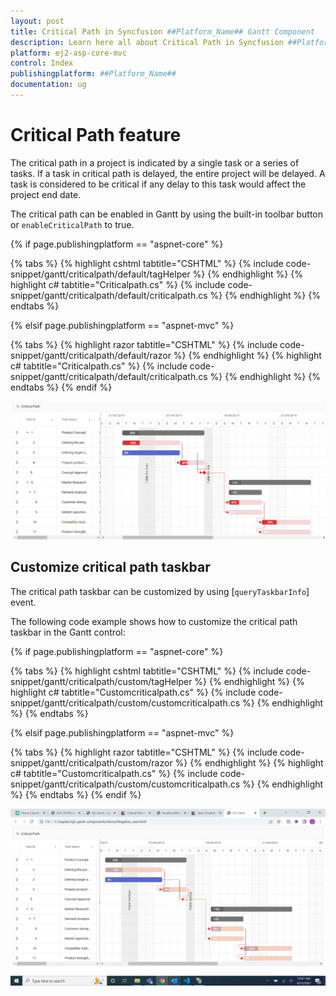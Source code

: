 ```yaml
---
layout: post
title: Critical Path in Syncfusion ##Platform_Name## Gantt Component
description: Learn here all about Critical Path in Syncfusion ##Platform_Name## Gantt component of Syncfusion Essential JS 2 and more.
platform: ej2-asp-core-mvc
control: Index
publishingplatform: ##Platform_Name##
documentation: ug
---
```



# Critical Path feature

The critical path in a project is indicated by a single task or a series of tasks. If a task in critical path is delayed, the entire project will be delayed. A task is considered to be critical if any delay to this task would affect the project end date.

The critical path can be enabled in Gantt by using the built-in toolbar button or `enableCriticalPath` to true.

{% if page.publishingplatform == "aspnet-core" %}

{% tabs %}
{% highlight cshtml tabtitle="CSHTML" %}
{% include code-snippet/gantt/criticalpath/default/tagHelper %}
{% endhighlight %}
{% highlight c# tabtitle="Criticalpath.cs" %}
{% include code-snippet/gantt/criticalpath/default/criticalpath.cs %}
{% endhighlight %}
{% endtabs %}

{% elsif page.publishingplatform == "aspnet-mvc" %}

{% tabs %}
{% highlight razor tabtitle="CSHTML" %}
{% include code-snippet/gantt/criticalpath/default/razor %}
{% endhighlight %}
{% highlight c# tabtitle="Criticalpath.cs" %}
{% include code-snippet/gantt/criticalpath/default/criticalpath.cs %}
{% endhighlight %}
{% endtabs %}
{% endif %}



![Alt text](images/criticalpath.PNG)

## Customize critical path taskbar

The critical path taskbar  can be customized by using [`queryTaskbarInfo`] event.

The following code example shows how to customize the critical path taskbar in the Gantt control:

{% if page.publishingplatform == "aspnet-core" %}

{% tabs %}
{% highlight cshtml tabtitle="CSHTML" %}
{% include code-snippet/gantt/criticalpath/custom/tagHelper %}
{% endhighlight %}
{% highlight c# tabtitle="Customcriticalpath.cs" %}
{% include code-snippet/gantt/criticalpath/custom/customcriticalpath.cs %}
{% endhighlight %}
{% endtabs %}

{% elsif page.publishingplatform == "aspnet-mvc" %}

{% tabs %}
{% highlight razor tabtitle="CSHTML" %}
{% include code-snippet/gantt/criticalpath/custom/razor %}
{% endhighlight %}
{% highlight c# tabtitle="Customcriticalpath.cs" %}
{% include code-snippet/gantt/criticalpath/custom/customcriticalpath.cs %}
{% endhighlight %}
{% endtabs %}
{% endif %}



![Alt text](images/customCriticalPath.PNG)


